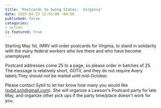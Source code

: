 ```yaml
---
title: 'Postcards to Swing States:  Virginia'
date: 2025-04-23 12:55:00 -04:00
published: false
categories:
- action
is featured: true
---
```


Starting May 1st, IMRV will order postcards for Virginia, to stand in solidarity with the many federal workers who live there and who have become unemployed.

Postcard addresses come 25 to a page, so please order in batches of 25. The message is relatively short, GOTV, and they do not require Avery labels.They should not be mailed until mid-October.

Please contact Sybil to let her know how many you would like (sybil.sch@gmail.com).
She will organize a Lawson's Postcard party for late May, and organize other pick ups if the party time/place doesn't work for you.